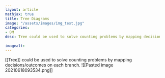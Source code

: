 ```yaml
---
layout: article
mathjax: true
title: Tree Diagrams
image: "/assets/images/img_test.jpg"
categories:
- DM
desc: Tree could be used to solve counting problems by mapping decisions/outcomes on each branch.
 
imagealt: 
---
```


[[Tree]] could be used to solve counting problems by mapping decisions/outcomes on each branch.
![[Pasted image 20210618093534.png]]